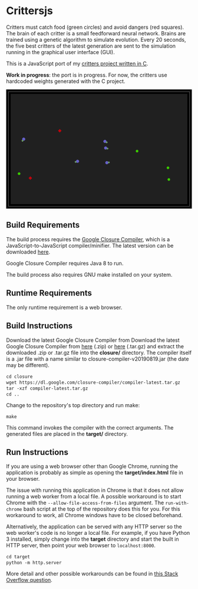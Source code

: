 # Crittersjs #

Critters must catch food (green circles) and avoid dangers (red squares). The 
brain of each critter is a small feedforward neural network. Brains are trained 
using a genetic algorithm to simulate evolution. Every 20 seconds, the five 
best critters of the latest generation are sent to the simulation running in 
the graphical user interface (GUI).

This is a JavaScript port of my [critters project written in C](https://github.com/phaubertin/critters).

**Work in progress**: the port is in progress. For now, the critters use hardcoded
weights generated with the C project.

![Screenshot](https://raw.githubusercontent.com/phaubertin/crittersjs/master/doc/screenshot.png)

Build Requirements
------------------

The build process requires the [Google Closure Compiler](https://developers.google.com/closure/compiler/),
which is a JavaScript-to-JavaScript compiler/minifier. The latest version can be downloaded
[here](https://github.com/google/closure-compiler/wiki/Binary-Downloads).

Google Closure Compiler requires Java 8 to run.

The build process also requires GNU make installed on your system.

Runtime Requirements
--------------------

The only runtime requirement is a web browser.

Build Instructions
------------------

Download the latest Google Closure Compiler from 
Download the latest Google Closure Compiler from [here](https://dl.google.com/closure-compiler/compiler-latest.zip) (.zip)
or [here](https://dl.google.com/closure-compiler/compiler-latest.tar.gz) (.tar.gz)
and extract the downloaded .zip or .tar.gz file into the **closure/** directory. The
compiler itself is a .jar file with a name similar to closure-compiler-v20190819.jar
(the date may be different).
```
cd closure
wget https://dl.google.com/closure-compiler/compiler-latest.tar.gz
tar -xzf compiler-latest.tar.gz
cd ..
```
Change to the repository's top directory and run make:
```
make
```
This command invokes the compiler with the correct arguments. The generated
files are placed in the **target/** directory.

Run Instructions
------------------

If you are using a web browser other than Google Chrome, running the application
is probably as simple as opening the **target/index.html** file in your browser.

The issue with running this application in Chrome is that it does not allow
running a web worker from a local file. A possible workaround is to start
Chrome with the ``--allow-file-access-from-files`` argument. The ``run-with-chrome``
bash script at the top of the repository does this for you. For this workaround
to work, all Chrome windows have to be closed beforehand.

Alternatively, the application can be served with any HTTP server so the
web worker's code is no longer a local file. For example, if you have Python 3
installed, simply change into the **target** directory and start the built in
HTTP server, then point your web browser to ``localhost:8000``.
```
cd target
python -m http.server
```

More detail and other possible workarounds can be found in [this Stack Overflow question](https://stackoverflow.com/questions/21408510/chrome-cant-load-web-worker).
